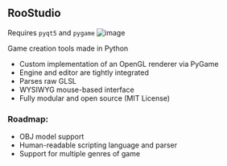## RooStudio
Requires `pyqt5` and `pygame`
![image](https://github.com/user-attachments/assets/e9223a7a-6276-4618-a8fd-717e204ba4aa)

Game creation tools made in Python

* Custom implementation of an OpenGL renderer via PyGame
* Engine and editor are tightly integrated
* Parses raw GLSL
* WYSIWYG mouse-based interface
* Fully modular and open source (MIT License)
  
### Roadmap:
* OBJ model support
* Human-readable scripting language and parser
* Support for multiple genres of game


